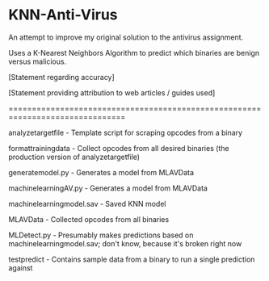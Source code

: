 # KNN-Anti-Virus

An attempt to improve my original solution to the antivirus assignment.

Uses a K-Nearest Neighbors Algorithm to predict which binaries are benign versus malicious.

[Statement regarding accuracy]

[Statement providing attribution to web articles / guides used]


===============================================================================

analyzetargetfile - Template script for scraping opcodes from a binary

formattrainingdata - Collect opcodes from all desired binaries (the production version of analyzetargetfile)

generatemodel.py - Generates a model from MLAVData

machinelearningAV.py - Generates a model from MLAVData

machinelearningmodel.sav - Saved KNN model

MLAVData - Collected opcodes from all binaries

MLDetect.py - Presumably makes predictions based on machinelearningmodel.sav; don't know, because it's broken right now

testpredict - Contains sample data from a binary to run a single prediction against




